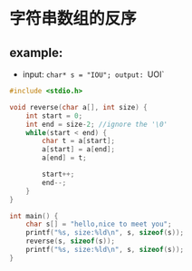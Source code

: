# 字符串数组的反序

example:
---

- input: `char* s = "IOU"; output: `UOI`


```c
#include <stdio.h>

void reverse(char a[], int size) {
    int start = 0;
    int end = size-2; //ignore the '\0'
    while(start < end) {
        char t = a[start];
        a[start] = a[end];
        a[end] = t;

        start++;
        end--;
    }
}

int main() {
    char s[] = "hello,nice to meet you";
    printf("%s, size:%ld\n", s, sizeof(s));
    reverse(s, sizeof(s));
    printf("%s, size:%ld\n", s, sizeof(s));
}
```
